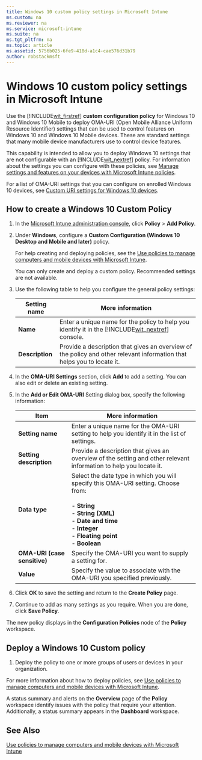 ```yaml
---
title: Windows 10 custom policy settings in Microsoft Intune
ms.custom: na
ms.reviewer: na
ms.service: microsoft-intune
ms.suite: na
ms.tgt_pltfrm: na
ms.topic: article
ms.assetid: 5756b025-6fe9-418d-a1c4-cae576d31b79
author: robstackmsft
---
```

# Windows 10 custom policy settings in Microsoft Intune
Use the [!INCLUDE[wit_firstref](/includes/wit_firstref_md.md)] **custom configuration policy** for Windows 10 and Windows 10 Mobile to deploy OMA-URI (Open Mobile Alliance Uniform Resource Identifier) settings that can be used to control features on Windows 10 and Windows 10 Mobile devices. These are standard settings that many mobile device manufacturers use to control device features.

This capability is intended to allow you to deploy Windows 10 settings that are not configurable with an [!INCLUDE[wit_nextref](/includes/wit_nextref_md.md)] policy. For information about the settings you can configure with these policies, see [Manage settings and features on your devices with Microsoft Intune policies](manage-settings-and-features-on-your-devices-with-microsoft-intune-policies.md).

For a list of OMA-URI settings that you can configure on enrolled Windows 10 devices, see [Custom URI settings for Windows 10 devices](Custom-URI-settings-for-Windows-10-devices.md).

## How to create a Windows 10 Custom Policy

1.  In the [Microsoft Intune administration console](https://manage.microsoft.com), click **Policy** &gt; **Add Policy**.

2.  Under **Windows**, configure a **Custom Configuration (Windows 10 Desktop and Mobile and later)** policy.

    For help creating and deploying policies, see the [Use policies to manage computers and mobile devices with Microsoft Intune](use-policies-to-manage-computers-and-mobile-devices-with-microsoft-intune.md).

    You can only create and deploy a custom policy. Recommended settings are not available.

3.  Use the following table to help you configure the general policy settings:

    |Setting name|More information|
    |----------------|--------------------|
    |**Name**|Enter a unique name for the policy to help you identify it in the [!INCLUDE[wit_nextref](/includes/wit_nextref_md.md)] console.|
    |**Description**|Provide a description that gives an overview of the policy and other relevant information that helps you to locate it.|

4.  In the **OMA-URI Settings** section, click **Add** to add a setting. You can also edit or delete an existing setting.

5.  In the **Add or Edit OMA-URI** Setting dialog box, specify the following information:

    |Item|More information|
    |--------|--------------------|
    |**Setting name**|Enter a unique name for the OMA-URI setting to help you identify it in the list of settings.|
    |**Setting description**|Provide a description that gives an overview of the setting and other relevant information to help you locate it.|
    |**Data type**|Select the date type in which you will specify this OMA-URI setting. Choose from:<br /><br />-   **String**<br />-   **String (XML)**<br />-   **Date and time**<br />-   **Integer**<br />-   **Floating point**<br />-   **Boolean**|
    |**OMA-URI (case sensitive)**|Specify the OMA-URI you want to supply a setting for.|
    |**Value**|Specify the value to associate with the OMA-URI you specified previously.|

6.  Click **OK** to save the setting and return to the **Create Policy** page.

7.  Continue to add as many settings as you require. When you are done, click **Save Policy**.

The new policy displays in the **Configuration Policies** node of the **Policy** workspace.

## Deploy a Windows 10 Custom policy

1.  Deploy the policy to one or more groups of users or devices in your organization.

For more information about how to deploy policies, see [Use policies to manage computers and mobile devices with Microsoft Intune](use-policies-to-manage-computers-and-mobile-devices-with-microsoft-intune.md).

A status summary and alerts on the **Overview** page of the **Policy** workspace identify issues with the policy that require your attention. Additionally, a status summary appears in the **Dashboard** workspace.

## See Also
[Use policies to manage computers and mobile devices with Microsoft Intune](use-policies-to-manage-computers-and-mobile-devices-with-microsoft-intune.md)


